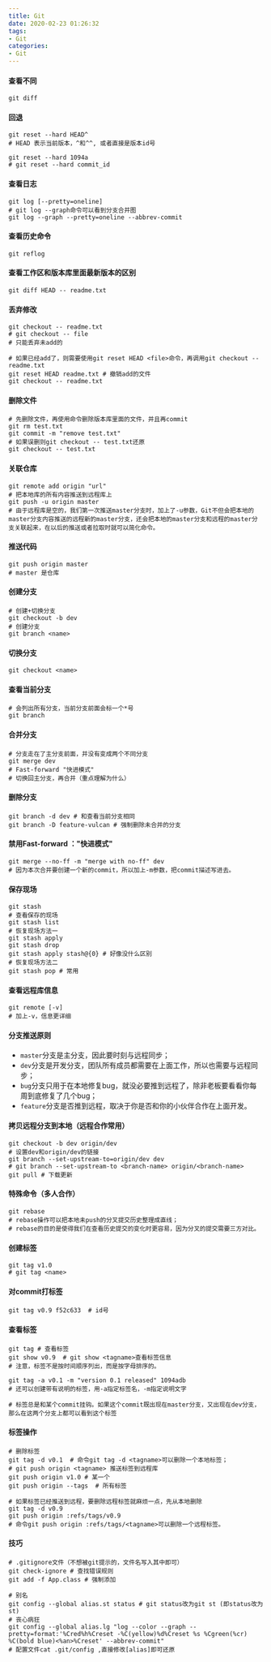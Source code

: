 ```yaml
---
title: Git
date: 2020-02-23 01:26:32
tags:
- Git
categories:
- Git
---
```

#### 查看不同

```shell
git diff
```

#### 回退

```shell
git reset --hard HEAD^ 
# HEAD 表示当前版本，^和^^, 或者直接是版本id号
```

```shell
git reset --hard 1094a
# git reset --hard commit_id
```

#### 查看日志

```shell
git log [--pretty=oneline]
# git log --graph命令可以看到分支合并图
git log --graph --pretty=oneline --abbrev-commit
```

#### 查看历史命令

```shell
git reflog
```

#### 查看工作区和版本库里面最新版本的区别

```shell 
git diff HEAD -- readme.txt
```

#### 丢弃修改

```shell
git checkout -- readme.txt
# git checkout -- file
# 只能丢弃未add的
```

```shell
# 如果已经add了，则需要使用git reset HEAD <file>命令，再调用git checkout -- readme.txt
git reset HEAD readme.txt # 撤销add的文件
git checkout -- readme.txt
```

#### 删除文件

```shell
# 先删除文件，再使用命令删除版本库里面的文件，并且再commit
git rm test.txt
git commit -m "remove test.txt"
# 如果误删则git checkout -- test.txt还原
git checkout -- test.txt
```

#### 关联仓库

```shell
git remote add origin "url"
# 把本地库的所有内容推送到远程库上
git push -u origin master
# 由于远程库是空的，我们第一次推送master分支时，加上了-u参数，Git不但会把本地的master分支内容推送的远程新的master分支，还会把本地的master分支和远程的master分支关联起来，在以后的推送或者拉取时就可以简化命令。
```

#### 推送代码

```shell
git push origin master
# master 是仓库
```

#### 创建分支

```shell
# 创建+切换分支
git checkout -b dev
# 创建分支
git branch <name>
```

#### 切换分支

```shell
git checkout <name>
```

#### 查看当前分支

```shell
# 会列出所有分支，当前分支前面会标一个*号
git branch
```

#### 合并分支

```shell
# 分支走在了主分支前面，并没有变成两个不同分支
git merge dev
# Fast-forward "快进模式"
# 切换回主分支，再合并（重点理解为什么）
```

#### 删除分支

```shell
git branch -d dev # 和查看当前分支相同
git branch -D feature-vulcan # 强制删除未合并的分支
```

#### 禁用Fast-forward ："快进模式"

```shell
git merge --no-ff -m "merge with no-ff" dev
# 因为本次合并要创建一个新的commit，所以加上-m参数，把commit描述写进去。
```

#### 保存现场

```shell
git stash
# 查看保存的现场
git stash list
# 恢复现场方法一
git stash apply
git stash drop
git stash apply stash@{0} # 好像没什么区别
# 恢复现场方法二
git stash pop # 常用
```

#### 查看远程库信息

```shell
git remote [-v]
# 加上-v，信息更详细
```

#### 分支推送原则

- `master`分支是主分支，因此要时刻与远程同步；
- `dev`分支是开发分支，团队所有成员都需要在上面工作，所以也需要与远程同步；
- `bug`分支只用于在本地修复bug，就没必要推到远程了，除非老板要看看你每周到底修复了几个bug；
- `feature`分支是否推到远程，取决于你是否和你的小伙伴合作在上面开发。

#### 拷贝远程分支到本地（远程合作常用）

```shell
git checkout -b dev origin/dev
# 设置dev和origin/dev的链接
git branch --set-upstream-to=origin/dev dev
# git branch --set-upstream-to <branch-name> origin/<branch-name>
git pull # 下载更新 
```

#### 特殊命令（多人合作）

```shell
git rebase
# rebase操作可以把本地未push的分叉提交历史整理成直线；
# rebase的目的是使得我们在查看历史提交的变化时更容易，因为分叉的提交需要三方对比。
```

#### 创建标签

```shell
git tag v1.0
# git tag <name>
```

#### 对commit打标签

```shell
git tag v0.9 f52c633  # id号
```

#### 查看标签

```shell
git tag # 查看标签
git show v0.9  # git show <tagname>查看标签信息
# 注意，标签不是按时间顺序列出，而是按字母排序的。

git tag -a v0.1 -m "version 0.1 released" 1094adb
# 还可以创建带有说明的标签，用-a指定标签名，-m指定说明文字

# 标签总是和某个commit挂钩。如果这个commit既出现在master分支，又出现在dev分支，那么在这两个分支上都可以看到这个标签
```

#### 标签操作

```shell
# 删除标签
git tag -d v0.1  # 命令git tag -d <tagname>可以删除一个本地标签；
# git push origin <tagname> 推送标签到远程库
git push origin v1.0 # 某一个
git push origin --tags  # 所有标签

# 如果标签已经推送到远程，要删除远程标签就麻烦一点，先从本地删除
git tag -d v0.9
git push origin :refs/tags/v0.9
# 命令git push origin :refs/tags/<tagname>可以删除一个远程标签。
```

#### 技巧

```shell
# .gitignore文件（不想被git提示的，文件名写入其中即可）
git check-ignore # 查找错误规则
git add -f App.class # 强制添加
```

```shell
# 别名
git config --global alias.st status # git status改为git st (即status改为st)
# 丧心病狂
git config --global alias.lg "log --color --graph --pretty=format:'%Cred%h%Creset -%C(yellow)%d%Creset %s %Cgreen(%cr) %C(bold blue)<%an>%Creset' --abbrev-commit"
# 配置文件cat .git/config ,直接修改[alias]即可还原
```

